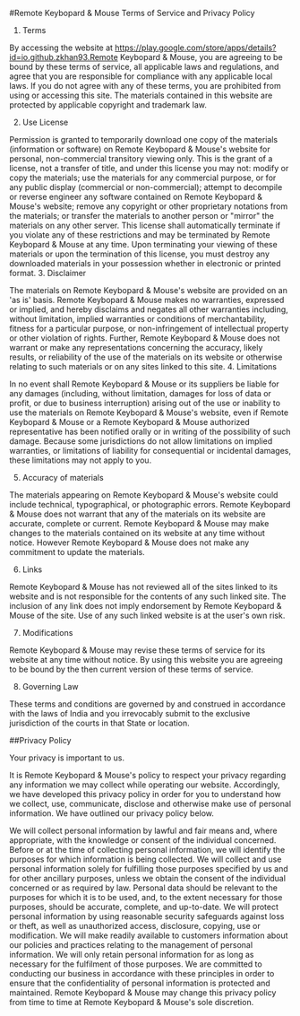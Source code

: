 #Remote Keybopard & Mouse Terms of Service and Privacy Policy

1. Terms

By accessing the website at https://play.google.com/store/apps/details?id=io.github.zkhan93.Remote Keybopard & Mouse, you are agreeing to be bound by these terms of service, all applicable laws and regulations, and agree that you are responsible for compliance with any applicable local laws. If you do not agree with any of these terms, you are prohibited from using or accessing this site. The materials contained in this website are protected by applicable copyright and trademark law.

2. Use License

Permission is granted to temporarily download one copy of the materials (information or software) on Remote Keybopard & Mouse's website for personal, non-commercial transitory viewing only. This is the grant of a license, not a transfer of title, and under this license you may not:
modify or copy the materials;
use the materials for any commercial purpose, or for any public display (commercial or non-commercial);
attempt to decompile or reverse engineer any software contained on Remote Keybopard & Mouse's website;
remove any copyright or other proprietary notations from the materials; or
transfer the materials to another person or "mirror" the materials on any other server.
This license shall automatically terminate if you violate any of these restrictions and may be terminated by Remote Keybopard & Mouse at any time. Upon terminating your viewing of these materials or upon the termination of this license, you must destroy any downloaded materials in your possession whether in electronic or printed format.
3. Disclaimer

The materials on Remote Keybopard & Mouse's website are provided on an 'as is' basis. Remote Keybopard & Mouse makes no warranties, expressed or implied, and hereby disclaims and negates all other warranties including, without limitation, implied warranties or conditions of merchantability, fitness for a particular purpose, or non-infringement of intellectual property or other violation of rights.
Further, Remote Keybopard & Mouse does not warrant or make any representations concerning the accuracy, likely results, or reliability of the use of the materials on its website or otherwise relating to such materials or on any sites linked to this site.
4. Limitations

In no event shall Remote Keybopard & Mouse or its suppliers be liable for any damages (including, without limitation, damages for loss of data or profit, or due to business interruption) arising out of the use or inability to use the materials on Remote Keybopard & Mouse's website, even if Remote Keybopard & Mouse or a Remote Keybopard & Mouse authorized representative has been notified orally or in writing of the possibility of such damage. Because some jurisdictions do not allow limitations on implied warranties, or limitations of liability for consequential or incidental damages, these limitations may not apply to you.

5. Accuracy of materials

The materials appearing on Remote Keybopard & Mouse's website could include technical, typographical, or photographic errors. Remote Keybopard & Mouse does not warrant that any of the materials on its website are accurate, complete or current. Remote Keybopard & Mouse may make changes to the materials contained on its website at any time without notice. However Remote Keybopard & Mouse does not make any commitment to update the materials.

6. Links

Remote Keybopard & Mouse has not reviewed all of the sites linked to its website and is not responsible for the contents of any such linked site. The inclusion of any link does not imply endorsement by Remote Keybopard & Mouse of the site. Use of any such linked website is at the user's own risk.

7. Modifications

Remote Keybopard & Mouse may revise these terms of service for its website at any time without notice. By using this website you are agreeing to be bound by the then current version of these terms of service.

8. Governing Law

These terms and conditions are governed by and construed in accordance with the laws of India and you irrevocably submit to the exclusive jurisdiction of the courts in that State or location.

##Privacy Policy

Your privacy is important to us.

It is Remote Keybopard & Mouse's policy to respect your privacy regarding any information we may collect while operating our website. Accordingly, we have developed this privacy policy in order for you to understand how we collect, use, communicate, disclose and otherwise make use of personal information. We have outlined our privacy policy below.

We will collect personal information by lawful and fair means and, where appropriate, with the knowledge or consent of the individual concerned.
Before or at the time of collecting personal information, we will identify the purposes for which information is being collected.
We will collect and use personal information solely for fulfilling those purposes specified by us and for other ancillary purposes, unless we obtain the consent of the individual concerned or as required by law.
Personal data should be relevant to the purposes for which it is to be used, and, to the extent necessary for those purposes, should be accurate, complete, and up-to-date.
We will protect personal information by using reasonable security safeguards against loss or theft, as well as unauthorized access, disclosure, copying, use or modification.
We will make readily available to customers information about our policies and practices relating to the management of personal information.
We will only retain personal information for as long as necessary for the fulfilment of those purposes.
We are committed to conducting our business in accordance with these principles in order to ensure that the confidentiality of personal information is protected and maintained. Remote Keybopard & Mouse may change this privacy policy from time to time at Remote Keybopard & Mouse's sole discretion.
